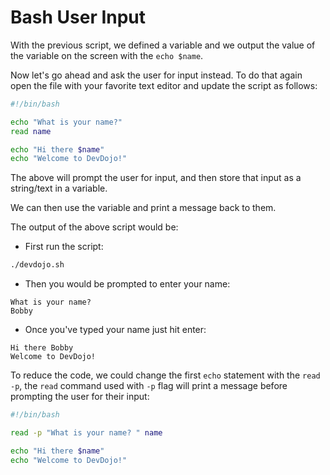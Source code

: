# Bash User Input

With the previous script, we defined a variable and we output the value of the variable on the screen with the `echo $name`.

Now let's go ahead and ask the user for input instead. To do that again open the file with your favorite text editor and update the script as follows:

```bash
#!/bin/bash

echo "What is your name?"
read name

echo "Hi there $name"
echo "Welcome to DevDojo!"
```

The above will prompt the user for input, and then store that input as a string/text in a variable. 

We can then use the variable and print a message back to them.

The output of the above script would be:

* First run the script:

```bash
./devdojo.sh
```

* Then you would be prompted to enter your name:

```
What is your name?
Bobby
```

* Once you've typed your name just hit enter:

```
Hi there Bobby
Welcome to DevDojo!
```

To reduce the code, we could change the first `echo` statement with the `read -p`, the `read` command used with `-p` flag will print a message before prompting the user for their input:

```bash
#!/bin/bash

read -p "What is your name? " name

echo "Hi there $name"
echo "Welcome to DevDojo!"
```

